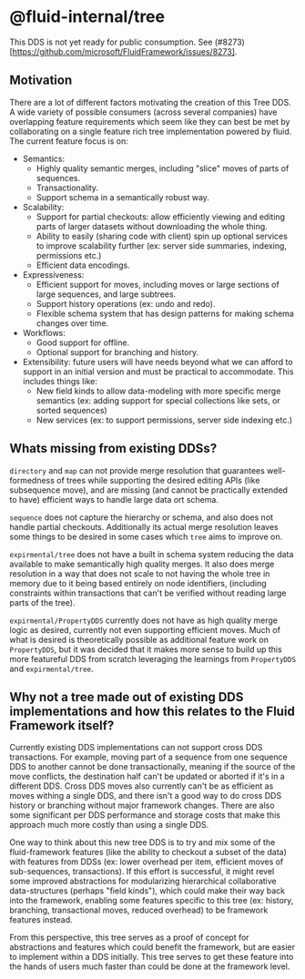 # @fluid-internal/tree

This DDS is not yet ready for public consumption. See (#8273)[https://github.com/microsoft/FluidFramework/issues/8273].

## Motivation

There are a lot of different factors motivating the creation of this Tree DDS.
A wide variety of possible consumers (across several companies) have overlapping feature requirements
which seem like they can best be met by collaborating on a single feature rich tree implementation powered by fluid.
The current feature focus is on:

- Semantics:
    -   Highly quality semantic merges, including "slice" moves of parts of sequences.
    -   Transactionality.
    -   Support schema in a semantically robust way.
- Scalability:
    -   Support for partial checkouts: allow efficiently viewing and editing parts of larger datasets without downloading the whole thing.
    -   Ability to easily (sharing code with client) spin up optional services to improve scalability further (ex: server side summaries, indexing, permissions etc.)
    -   Efficient data encodings.
- Expressiveness:
    -   Efficient support for moves, including moves or large sections of large sequences, and large subtrees.
    -   Support history operations (ex: undo and redo).
    -   Flexible schema system that has design patterns for making schema changes over time.
- Workflows:
    - Good support for offline.
    - Optional support for branching and history.
- Extensibility: future users will have needs beyond what we can afford to support in an initial version and must be practical to accommodate. This includes things like:
    - New field kinds to allow data-modeling with more specific merge semantics (ex: adding support for special collections like sets, or sorted sequences)
    - New services (ex: to support permissions, server side indexing etc.)

## Whats missing from existing DDSs?

`directory` and `map` can not provide merge resolution that guarantees well-formedness of trees while supporting the desired editing APIs (like subsequence move),
and are missing (and cannot be practically extended to have) efficient ways to handle large data ort schema.

`sequence` does not capture the hierarchy or schema, and also does not handle partial checkouts.
Additionally its actual merge resolution leaves some things to be desired in some cases which `tree` aims to improve on.

`expirmental/tree` does not have a built in schema system reducing the data available to make semantically high quality merges.
It also does merge resolution in a way that does not scale to not having the whole tree in memory due to it being based entirely on node identifiers,
(including constraints within transactions that can't be verified without reading large parts of the tree).

`expirmental/PropertyDDS` currently does not have as high quality merge logic as desired, currently not even supporting efficient moves.
Much of what is desired is theoretically possible as additional feature work on `PropertyDDS`,
but it was decided that it makes more sense to build up this more featureful DDS from scratch leveraging the learnings from `PropertyDDS` and `expirmental/tree`.

## Why not a tree made out of existing DDS implementations and how this relates to the Fluid Framework itself?

Currently existing DDS implementations can not support cross DDS transactions.
For example, moving part of a sequence from one sequence DDS to another cannot be done transactionally, meaning if the source of the move conflicts, the destination half can't be updated or aborted if it's in a different DDS.
Cross DDS moves also currently can't be as efficient as moves withing a single DDS, and there isn't a good way to do cross DDS history or branching without major framework changes.
There are also some significant per DDS performance and storage costs that make this approach much more costly than using a single DDS.

One way to think about this new tree DDS is to try and mix some of the fluid-framework features (like the ability to checkout a subset of the data) with features from DDSs (ex: lower overhead per item, efficient moves of sub-sequences, transactions).
If this effort is successful, it might revel some improved abstractions for modularizing hierarchical collaborative data-structures (perhaps "field kinds"),
which could make their way back into the framework, enabling some features specific to this tree (ex: history, branching, transactional moves, reduced overhead) to be framework features instead.

From this perspective, this tree serves as a proof of concept for abstractions and features which could benefit the framework, but are easier to implement within a DDS initially.
This tree serves to get these feature into the hands of users much faster than could be done at the framework level.
